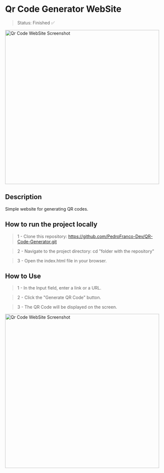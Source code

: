# Qr Code Generator WebSite
> Status: Finished ✅
<img src="https://github.com/PedroFranco-Dev/Multiple-Generator-Website/assets/173718330/cf6878cb-6e65-48be-9577-d15bdf01c988" alt="Qr Code WebSite Screenshot" width="500">


## Description
Simple website for generating QR codes.

## How to run the project locally

> 1 - Clone this repository: https://github.com/PedroFranco-Dev/QR-Code-Generator.git

> 2 - Navigate to the project directory: cd "folder with the repository"

> 3 - Open the index.html file in your browser.

## How to Use
> 1 - In the Input field, enter a link or a URL.

> 2 - Click the "Generate QR Code" button.

> 3 - The QR Code will be displayed on the screen.
<img src="https://github.com/PedroFranco-Dev/Multiple-Generator-Website/assets/173718330/bb4cdcef-1b8b-485f-b051-f1dd187066d9" alt="Qr Code WebSite Screenshot" width="500">
